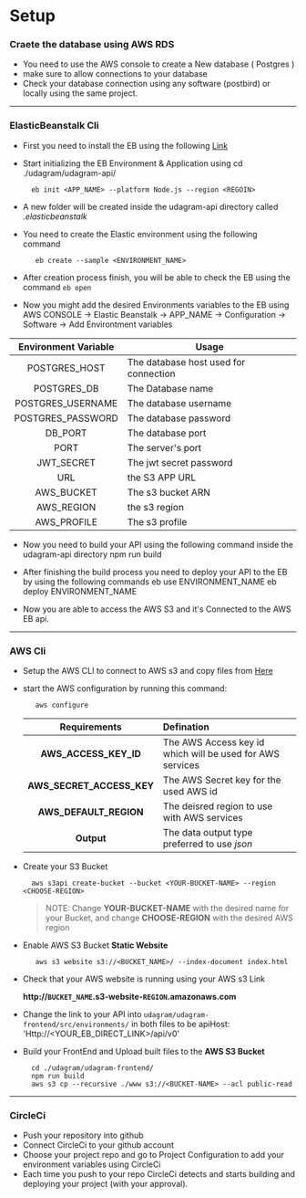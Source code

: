 # Setup

### **Craete the database using AWS RDS**

  * You need to use the AWS console to create a New database ( Postgres )
  * make sure to allow connections to your database
  * Check your database connection using any software (postbird) or locally using the same project.


----

### **ElasticBeanstalk Cli**

  * First you need to install the EB using the following [Link](https://github.com/aws/aws-elastic-beanstalk-cli-setup)
  * Start initializing the EB Environment & Application using
          cd ./udagram/udagram-api/

          eb init <APP_NAME> --platform Node.js --region <REGOIN>

  * A new folder will be created inside the udagram-api directory called _.elasticbeanstalk_
  * You need to create the Elastic environment using the following command

           eb create --sample <ENVIRONMENT_NAME>

  * After creation process finish, you will be able to check the EB using the command `` eb open ``
  * Now you might add the desired Environments variables to the EB using
        AWS CONSOLE -> Elastic Beanstalk -> APP_NAME -> Configuration -> Software -> Add Environtment variables


| Environment Variable | Usage |
|:--------------------:| ----- |
| POSTGRES_HOST | The database host used for connection |
| POSTGRES_DB | The Database name |
| POSTGRES_USERNAME | The database username |
| POSTGRES_PASSWORD | The database password |
| DB_PORT | The database port |
| PORT | The server's port |
| JWT_SECRET | The jwt secret password |
| URL | the S3 APP URL |
| AWS_BUCKET | The s3 bucket ARN |
| AWS_REGION | the s3 region |
| AWS_PROFILE | The s3 profile |

  * Now you need to build your API using the following command inside the udagram-api directory
           npm run build
           
  * After finishing the build process you need to deploy your API to the EB by using the following commands
          eb use ENVIRONMENT_NAME
          eb deploy ENVIRONMENT_NAME
          
  * Now you are able to access the AWS S3 and it's Connected to the AWS EB api.

----
### **AWS Cli**
  * Setup the AWS CLI to connect to AWS s3 and copy files from [Here](https://awscli.amazonaws.com/AWSCLIV2.msi)
  * start the AWS configuration by running this command:
  
           aws configure
           
    | Requirements | Defination |
    | :----------: | :--------- |
    |**AWS_ACCESS_KEY_ID**| The AWS Access key id which will be used for AWS services |
    |**AWS_SECRET_ACCESS_KEY** | The AWS Secret key for the used AWS id |
    |**AWS_DEFAULT_REGION** | The deisred region to use with AWS services |
    | **Output** | The data output type preferred to use _json_ |
  
  * Create your S3 Bucket

          aws s3api create-bucket --bucket <YOUR-BUCKET-NAME> --region <CHOOSE-REGION>
          
      > NOTE: Change **YOUR-BUCKET-NAME** with the desired name for your Bucket, and change **CHOOSE-REGION** with the desired AWS region
  
  *  Enable AWS S3 Bucket **Static Website**
  
  		  	aws s3 website s3://<BUCKET_NAME>/ --index-document index.html

  * Check that your AWS website is running using your AWS s3 Link 
 
       **http://`BUCKET_NAME`.s3-website-`REGION`.amazonaws.com**

  * Change the link to your API into ``` udagram/udagram-frontend/src/environments/ ``` in both files to be
          apiHost: 'Http://<YOUR_EB_DIRECT_LINK>/api/v0'
          
  * Build your FrontEnd and Upload built files to the **AWS S3 Bucket**

          cd ./udagram/udagram-frontend/
          npm run build
          aws s3 cp --recursive ./www s3://<BUCKET-NAME> --acl public-read
          

----

### **CircleCi**

* Push your repository into github
* Connect CircleCi to your github account
* Choose your project repo and go to Project Configuration to add your environment variables using CircleCi
* Each time you push to your repo CircleCi detects and starts building and deploying your project (with your approval).
